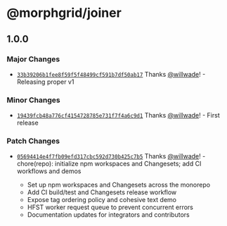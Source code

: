 # @morphgrid/joiner

## 1.0.0

### Major Changes

- [`33b39206b1fee8f59f5f48499cf591b7df50ab17`](https://github.com/willwade/morpho-wasm/commit/33b39206b1fee8f59f5f48499cf591b7df50ab17) Thanks [@willwade](https://github.com/willwade)! - Releasing proper v1

### Minor Changes

- [`19439fcb48a776cf4154728785e731f7f4a6c9d1`](https://github.com/willwade/morpho-wasm/commit/19439fcb48a776cf4154728785e731f7f4a6c9d1) Thanks [@willwade](https://github.com/willwade)! - First release

### Patch Changes

- [`05694414e4f7fb09efd317cbc592d730b425c7b5`](https://github.com/willwade/morpho-wasm/commit/05694414e4f7fb09efd317cbc592d730b425c7b5) Thanks [@willwade](https://github.com/willwade)! - chore(repo): initialize npm workspaces and Changesets; add CI workflows and demos

  - Set up npm workspaces and Changesets across the monorepo
  - Add CI build/test and Changesets release workflow
  - Expose tag ordering policy and cohesive text demo
  - HFST worker request queue to prevent concurrent errors
  - Documentation updates for integrators and contributors
